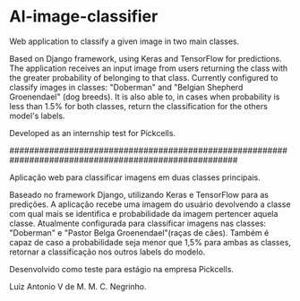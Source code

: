 # AI-image-classifier
Web application to classify a given image in two main classes.

Based on Django framework, using Keras and TensorFlow for predictions.
The application receives an input image from users returning the class with the greater probability of belonging to that class.
Currently configured to classify images in classes: "Doberman" and "Belgian Shepherd Groenendael" (dog breeds).
It is also able to, in cases when probability is less than 1.5% for both classes, return the classification for the others model's labels.

Developed as an internship test for Pickcells.

######################################################################################################

Aplicação web para classificar imagens em duas classes principais.

Baseado no framework Django, utilizando Keras e TensorFlow para as predições. 
A aplicação recebe uma imagem do usuário devolvendo a classe com qual mais se identifica e probabilidade da imagem pertencer aquela classe.
Atualmente configurada para classificar imagens nas classes: "Doberman" e "Pastor Belga Groenendael"(raças de cães).
Também é capaz de caso a probabilidade seja menor que 1,5% para ambas as classes, retornar a classificação nos outros labels do modelo.

Desenvolvido como teste para estágio na empresa Pickcells.


Luiz Antonio V de M. M. C. Negrinho.

